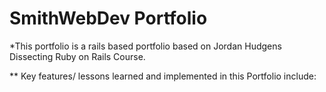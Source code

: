 # SmithWebDev Portfolio
*This portfolio is a rails based portfolio based on Jordan Hudgens Dissecting Ruby on Rails Course. 

** Key features/ lessons learned and implemented in this Portfolio include:

